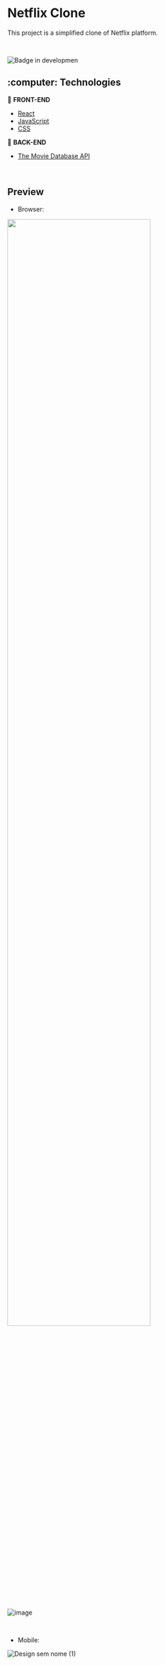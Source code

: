 <h1>Netflix Clone</h1>
<p>This project is a simplified clone of Netflix platform.</p>

<br />

![Badge in developmen](http://img.shields.io/static/v1?label=STATUS&message=development&color=GREEN&style=for-the-badge) 

<h2>:computer: Technologies</h2>

:pushpin: <b>FRONT-END</b>
- <a href="https://reactjs.org">React</a> 
- <a href="https://www.javascript.com/">JavaScript</a>
- <a href="#">CSS</a>

:wrench: <b>BACK-END</b>
- <a href="https://developers.themoviedb.org/3/getting-started/introduction">The Movie Database API</a> 

<br />

<h2>Preview</h2>

- Browser:
<img src="https://user-images.githubusercontent.com/20993374/231539519-b9042da5-a6a8-4c35-8f20-6cc7dd490489.png" width="80%"/>

  ![image](https://user-images.githubusercontent.com/20993374/231539519-b9042da5-a6a8-4c35-8f20-6cc7dd490489.png)



<br />

- Mobile:

![Design sem nome (1)](https://user-images.githubusercontent.com/20993374/231545523-ac3c615d-aa41-4e18-85ec-e39bcaab4ce2.png)
